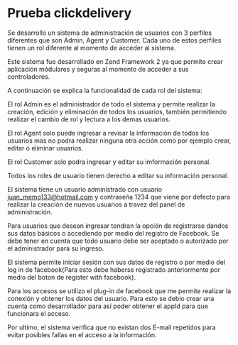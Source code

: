 # Prueba clickdelivery

Se desarrollo un sistema de administración de usuarios con 3 perfiles diferentes que son Admin, Agent y Customer. Cada uno de estos perfiles tienen un rol diferente al momento de acceder al sistema.

Este sistema fue desarrollado en Zend Framework 2 ya que permite crear aplicación módulares y seguras al momento de acceder a sus controladores.

A continuación se explica la funcionalidad de cada rol del sistema:

El rol Admin es el administrador de todo el sistema y permite realizar la creación, edición y eliminación de todos los usuarios, también permitiendo realizar el cambio de rol y lectura a los demas usuarios.

El rol Agent solo puede ingresar a revisar la información de todos los usuarios mas no podra realizar ninguna otra acción como por ejemplo crear, editar o eliminar usuarios.

El rol Customer solo podra ingresar y editar su imformación personal.

Todos los roles de usuario tienen derecho a editar su información personal.

El sistema tiene un usuario administrado con usuario juan_memo133@hotmail.com y contraseña 1234 que viene por defecto para realizar la creación de nuevos usuarios a travez del panel de administración.

Para usuarios que desean ingresar tendran la opción de registrarse dandos sus datos básicos o accediendo por medio del registro de Facebook. Se debe tener en cuenta que todo usuario debe ser aceptado o autorizado por el administrador para su ingreso.

El sistema permite iniciar sesión con sus datos de registro o por medio del log in de facebook(Para esto debe haberse registrado anteriormente por medio del boton de register with facebook).

Para los accesos se utilizo el plug-in de facebook que me permite realizar la conexión y obtener los datos del usuario. Para esto se debio crear una cuenta como desarrollador para así poder obtener el appId para que funcionara el acceso.

Por ultimo, el sistema verifica que no existan dos E-mail repetidos para evitar posibles fallas en el acceso a la información.


